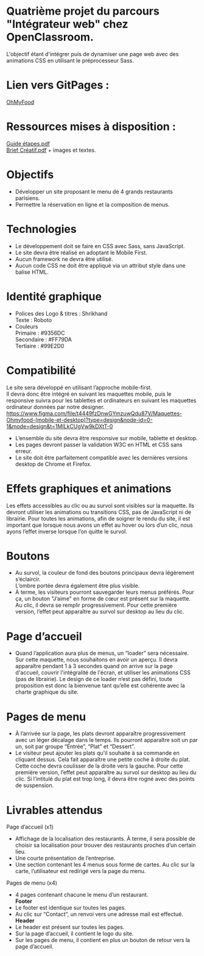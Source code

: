 # Quatrième projet du parcours "Intégrateur web" chez OpenClassroom.
L'objectif étant d'intégrer puis de dynamiser une page web avec des animations CSS en utilisant le préprocesseur Sass.

# Lien vers GitPages :
[OhMyFood](https://unknxwn-dev.github.io/OhMyFood/dist/index.html)

# Ressources mises à disposition :
[Guide étapes.pdf](https://github.com/Unkn0wnUser-dev/OhMyFood/files/12297769/Guide.etapes.pdf)  
[Brief Créatif.pdf](https://github.com/Unkn0wnUser-dev/OhMyFood/files/12297768/Brief.Creatif.pdf) + images et textes.

# Objectifs
- Développer un site proposant le menu de 4 grands restaurants parisiens.  
- Permettre la réservation en ligne et la composition de menus.

# Technologies
- Le développement doit se faire en CSS avec Sass, sans JavaScript.  
- Le site devra être réalisé en adoptant le Mobile First.  
- Aucun framework ne devra être utilisé.  
- Aucun code CSS ne doit être appliqué via un attribut style dans une balise HTML.

# Identité graphique
- Polices des Logo & titres : Shrikhand  
Texte : Roboto  
- Couleurs  
Primaire : #9356DC  
Secondaire : #FF79DA  
Tertiaire : #99E2D0

# Compatibilité
Le site sera développé en utilisant l’approche mobile-first.  
Il devra donc être intégré en suivant les maquettes mobile, puis le responsive suivra pour les tablettes et ordinateurs en suivant les maquettes ordinateur données par notre designer.  https://www.figma.com/file/t4449fzDnwGYmzuwQdu87V/Maquettes-Ohmyfood-(mobile-et-desktop)?type=design&node-id=0-1&mode=design&t=1MILkCUgVw9kDXtT-0  
- L’ensemble du site devra être responsive sur mobile, tablette et desktop.  
- Les pages devront passer la validation W3C en HTML et CSS sans erreur.  
- Le site doit être parfaitement compatible avec les dernières versions desktop de Chrome et Firefox.

# Effets graphiques et animations
Les effets accessibles au clic ou au survol sont visibles sur la maquette. Ils devront utiliser les animations ou transitions CSS, pas de JavaScript ni de librairie. Pour toutes les animations, afin de soigner le rendu du site, il est important que lorsque nous avons un effet au hover ou lors d’un clic, nous ayons l’effet inverse lorsque l’on quitte le survol.

# Boutons
- Au survol, la couleur de fond des boutons principaux devra légèrement s’éclaircir.  
L’ombre portée devra également être plus visible.  
- À terme, les visiteurs pourront sauvegarder leurs menus préférés. Pour ça, un bouton "J’aime" en forme de cœur est présent sur la maquette. Au clic, il devra se remplir progressivement. Pour cette première version, l’effet peut apparaître au survol sur desktop au lieu du clic.

# Page d’accueil
- Quand l’application aura plus de menus, un “loader” sera nécessaire. Sur cette maquette, nous souhaitons en avoir un aperçu. Il devra apparaître pendant 1 à 3 secondes quand on arrive sur la page d'accueil, couvrir l'intégralité de l'écran, et utiliser les animations CSS (pas de librairie). Le design de ce loader n’est pas défini, toute proposition est donc la bienvenue tant qu’elle est cohérente avec la charte graphique du site.

# Pages de menu
- À l’arrivée sur la page, les plats devront apparaître progressivement avec un léger décalage dans le temps. Ils pourront apparaître soit un par un, soit par groupe “Entrée”, “Plat” et “Dessert”.  
- Le visiteur peut ajouter les plats qu'il souhaite à sa commande en cliquant dessus. Cela fait apparaître une petite coche à droite du plat. Cette coche devra coulisser de la droite vers la gauche. Pour cette première version, l’effet peut apparaître au survol sur desktop au lieu du clic. Si l’intitulé du plat est trop long, il devra être rogné avec des points de suspension.

# Livrables attendus
Page d’accueil (x1)  
- Affichage de la localisation des restaurants. À terme, il sera possible de choisir sa localisation pour trouver des restaurants proches d’un certain lieu.  
- Une courte présentation de l’entreprise.  
- Une section contenant les 4 menus sous forme de cartes. Au clic sur la carte, l’utilisateur est redirigé vers la page du menu.

Pages de menu (x4)  
- 4 pages contenant chacune le menu d’un restaurant.   
__Footer__  
- Le footer est identique sur toutes les pages.  
- Au clic sur “Contact”, un renvoi vers une adresse mail est effectué.  
__Header__  
- Le header est présent sur toutes les pages.  
- Sur la page d’accueil, il contient le logo du site.  
- Sur les pages de menu, il contient en plus un bouton de retour vers la page d’accueil.


